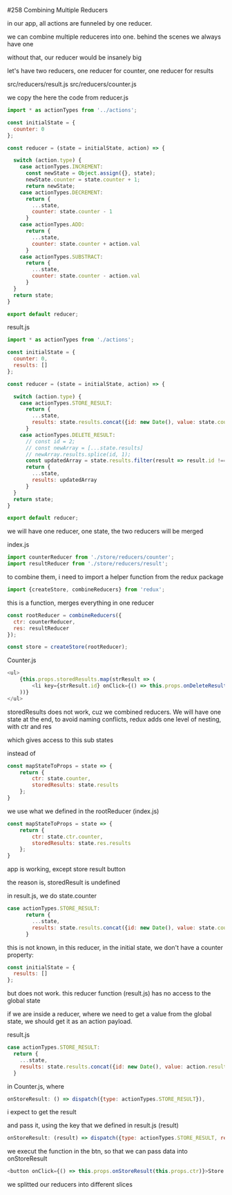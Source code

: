 

#258 Combining Multiple Reducers

in our app, all actions are funneled by one reducer.

we can combine multiple reduceres into one. behind the scenes we always have one

without that, our reducer would be insanely big

let's have two reducers, one reducer for counter, one reducer for results

src/reducers/result.js
src/reducers/counter.js

we copy the here the code from reducer.js

```js
import * as actionTypes from '../actions';

const initialState = {
  counter: 0
};

const reducer = (state = initialState, action) => {

  switch (action.type) {
    case actionTypes.INCREMENT:
      const newState = Object.assign({}, state);
      newState.counter = state.counter + 1;
      return newState;
    case actionTypes.DECREMENT:
      return {
        ...state,
        counter: state.counter - 1
      }
    case actionTypes.ADD:
      return {
        ...state,
        counter: state.counter + action.val
      }
    case actionTypes.SUBSTRACT:
      return {
        ...state,
        counter: state.counter - action.val
      }
  }
  return state;
}

export default reducer;
```

result.js

```js
import * as actionTypes from './actions';

const initialState = {
  counter: 0,
  results: []
};

const reducer = (state = initialState, action) => {

  switch (action.type) {
    case actionTypes.STORE_RESULT:
      return {
        ...state,
        results: state.results.concat({id: new Date(), value: state.counter})
      }
    case actionTypes.DELETE_RESULT:
      // const id = 2;
      // const newArray = [...state.results]
      // newArray.results.splice(id, 1);
      const updatedArray = state.results.filter(result => result.id !== action.resultElId );
      return {
        ...state,
        results: updatedArray
      }
  }
  return state;
}

export default reducer;
```

we will have one reducer, one state, the two reducers will be merged

index.js

```js
import counterReducer from './store/reducers/counter';
import resultReducer from './store/reducers/result';
```

to combine them, i need to import a helper function from the redux package

```js
import {createStore, combineReducers} from 'redux';
```

this is a function, merges everything in one reducer

```js
const rootReducer = combineReducers({
  ctr: counterReducer,
  res: resultReducer
});
```

```js
const store = createStore(rootReducer);
```

Counter.js

```js
<ul>
    {this.props.storedResults.map(strResult => (
        <li key={strResult.id} onClick={() => this.props.onDeleteResult(strResult.id)}>{strResult.value}</li>
    ))}
</ul>
```

storedResults does not work, cuz we combined reducers. We will have one state at the end, to avoid naming conflicts, redux adds one level of nesting, with ctr and res

which gives access to this sub states

instead of

```js
const mapStateToProps = state => {
    return {
        ctr: state.counter,
        storedResults: state.results
    };
}
```

we use what we defined in the rootReducer (index.js)

```js
const mapStateToProps = state => {
    return {
        ctr: state.ctr.counter,
        storedResults: state.res.results
    };
}
```

app is working, except store result button

the reason is, storedResult is undefined

in result.js, we do state.counter

```js
case actionTypes.STORE_RESULT:
      return {
        ...state,
        results: state.results.concat({id: new Date(), value: state.counter})
      }
```

this is not known, in this reducer, in the initial state, we don't have a counter property:

```js
const initialState = {
  results: []
};
```

but does not work. this reducer function (result.js) has no access to the global state

if we are inside a reducer, where we need to get a value from the global state, we should get it as an action payload.

result.js

```js
case actionTypes.STORE_RESULT:
  return {
    ...state,
    results: state.results.concat({id: new Date(), value: action.result})
  }
```

in Counter.js, where

```js
onStoreResult: () => dispatch({type: actionTypes.STORE_RESULT}),
```

i expect to get the result

and pass it, using the key that we defined in result.js (result)

```js
onStoreResult: (result) => dispatch({type: actionTypes.STORE_RESULT, result: result}),
```

we execut the function in the btn, so that we can pass data into onStoreResult

```js
<button onClick={() => this.props.onStoreResult(this.props.ctr)}>Store Result</button>
```

we splitted our reducers into different slices














